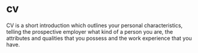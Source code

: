 # cv
CV is a short introduction which outlines your personal characteristics, telling the prospective employer what kind of a person you are, the attributes and qualities that you possess and the work experience that you have.
